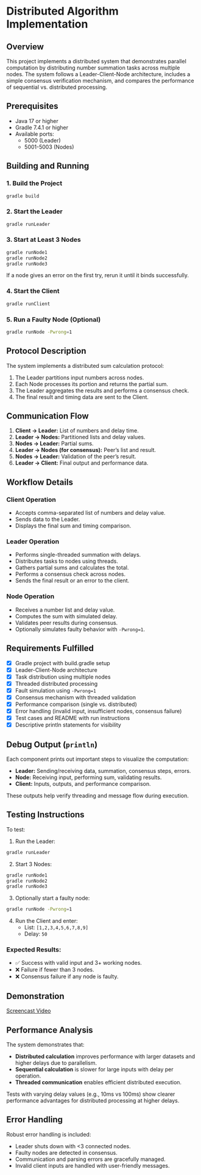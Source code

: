 # Distributed Algorithm Implementation

## Overview
This project implements a distributed system that demonstrates parallel computation by distributing number summation tasks across multiple nodes. The system follows a Leader-Client-Node architecture, includes a simple consensus verification mechanism, and compares the performance of sequential vs. distributed processing.

## Prerequisites
- Java 17 or higher
- Gradle 7.4.1 or higher
- Available ports:
  - 5000 (Leader)
  - 5001-5003 (Nodes)

## Building and Running

### 1. Build the Project
```bash
gradle build
```

### 2. Start the Leader
```bash
gradle runLeader
```

### 3. Start at Least 3 Nodes
```bash
gradle runNode1
gradle runNode2
gradle runNode3
```

If a node gives an error on the first try, rerun it until it binds successfully.

### 4. Start the Client
```bash
gradle runClient
```

### 5. Run a Faulty Node (Optional)
```bash
gradle runNode -Pwrong=1
```

## Protocol Description
The system implements a distributed sum calculation protocol:

1. The Leader partitions input numbers across nodes.
2. Each Node processes its portion and returns the partial sum.
3. The Leader aggregates the results and performs a consensus check.
4. The final result and timing data are sent to the Client.

## Communication Flow
1. **Client → Leader:** List of numbers and delay time.
2. **Leader → Nodes:** Partitioned lists and delay values.
3. **Nodes → Leader:** Partial sums.
4. **Leader → Nodes (for consensus):** Peer’s list and result.
5. **Nodes → Leader:** Validation of the peer’s result.
6. **Leader → Client:** Final output and performance data.

## Workflow Details

### Client Operation
- Accepts comma-separated list of numbers and delay value.
- Sends data to the Leader.
- Displays the final sum and timing comparison.

### Leader Operation
- Performs single-threaded summation with delays.
- Distributes tasks to nodes using threads.
- Gathers partial sums and calculates the total.
- Performs a consensus check across nodes.
- Sends the final result or an error to the client.

### Node Operation
- Receives a number list and delay value.
- Computes the sum with simulated delay.
- Validates peer results during consensus.
- Optionally simulates faulty behavior with `-Pwrong=1`.

## Requirements Fulfilled

- [x] Gradle project with build.gradle setup
- [x] Leader-Client-Node architecture
- [x] Task distribution using multiple nodes
- [x] Threaded distributed processing
- [x] Fault simulation using `-Pwrong=1`
- [x] Consensus mechanism with threaded validation
- [x] Performance comparison (single vs. distributed)
- [x] Error handling (invalid input, insufficient nodes, consensus failure)
- [x] Test cases and README with run instructions
- [x] Descriptive println statements for visibility

## Debug Output (`println`)
Each component prints out important steps to visualize the computation:

- **Leader:** Sending/receiving data, summation, consensus steps, errors.
- **Node:** Receiving input, performing sum, validating results.
- **Client:** Inputs, outputs, and performance comparison.

These outputs help verify threading and message flow during execution.

## Testing Instructions

To test:

1. Run the Leader:
```bash
gradle runLeader
```

2. Start 3 Nodes:
```bash
gradle runNode1
gradle runNode2
gradle runNode3
```

3. Optionally start a faulty node:
```bash
gradle runNode -Pwrong=1
```

4. Run the Client and enter:
   - List: `[1,2,3,4,5,6,7,8,9]`
   - Delay: `50`

### Expected Results:
- ✅ Success with valid input and 3+ working nodes.
- ❌ Failure if fewer than 3 nodes.
- ❌ Consensus failure if any node is faulty.

## Demonstration
[Screencast Video](https://somup.com/cTiVVaLHAT)

## Performance Analysis

The system demonstrates that:
- **Distributed calculation** improves performance with larger datasets and higher delays due to parallelism.
- **Sequential calculation** is slower for large inputs with delay per operation.
- **Threaded communication** enables efficient distributed execution.

Tests with varying delay values (e.g., 10ms vs 100ms) show clearer performance advantages for distributed processing at higher delays.

## Error Handling
Robust error handling is included:
- Leader shuts down with <3 connected nodes.
- Faulty nodes are detected in consensus.
- Communication and parsing errors are gracefully managed.
- Invalid client inputs are handled with user-friendly messages.